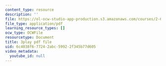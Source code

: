 ```yaml
---
content_type: resource
description: ''
file: https://ol-ocw-studio-app-production.s3.amazonaws.com/courses/2-627-fundamentals-of-photovoltaics-fall-2013/6c4038f677242abc59922f345b77d605_w6Gfm4D_pmw.pdf
file_type: application/pdf
learning_resource_types: []
ocw_type: OCWFile
resourcetype: Document
title: 3play pdf file
uid: 6c4038f6-7724-2abc-5992-2f345b77d605
video_metadata:
  youtube_id: null
---
```

